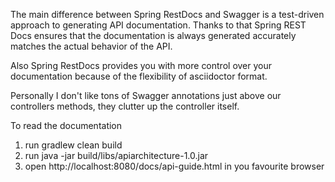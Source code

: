 The main difference between Spring RestDocs and Swagger is a test-driven approach to generating API documentation. Thanks to that Spring REST Docs ensures that the documentation is always generated accurately matches the actual behavior of the API.

Also Spring RestDocs provides you with more control over your documentation because of the flexibility of asciidoctor format.

Personally I don't like tons of Swagger annotations just above our controllers methods, they clutter up the controller itself.

To read the documentation
1) run gradlew clean build
2) run java -jar build/libs/apiarchitecture-1.0.jar
3) open http://localhost:8080/docs/api-guide.html in you favourite browser
